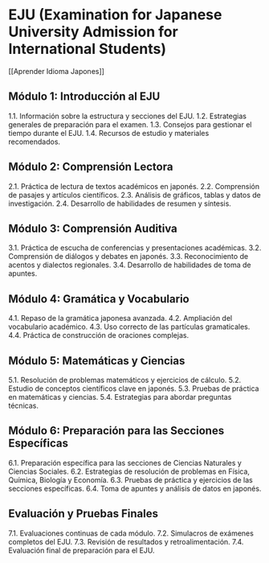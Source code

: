 # EJU (Examination for Japanese University Admission for International Students)

[[Aprender Idioma Japones]]

## Módulo 1: Introducción al EJU

1.1. Información sobre la estructura y secciones del EJU.
1.2. Estrategias generales de preparación para el examen.
1.3. Consejos para gestionar el tiempo durante el EJU.
1.4. Recursos de estudio y materiales recomendados.

## Módulo 2: Comprensión Lectora

2.1. Práctica de lectura de textos académicos en japonés.
2.2. Comprensión de pasajes y artículos científicos.
2.3. Análisis de gráficos, tablas y datos de investigación.
2.4. Desarrollo de habilidades de resumen y síntesis.

## Módulo 3: Comprensión Auditiva

3.1. Práctica de escucha de conferencias y presentaciones académicas.
3.2. Comprensión de diálogos y debates en japonés.
3.3. Reconocimiento de acentos y dialectos regionales.
3.4. Desarrollo de habilidades de toma de apuntes.

## Módulo 4: Gramática y Vocabulario

4.1. Repaso de la gramática japonesa avanzada.
4.2. Ampliación del vocabulario académico.
4.3. Uso correcto de las partículas gramaticales.
4.4. Práctica de construcción de oraciones complejas.

## Módulo 5: Matemáticas y Ciencias

5.1. Resolución de problemas matemáticos y ejercicios de cálculo.
5.2. Estudio de conceptos científicos clave en japonés.
5.3. Pruebas de práctica en matemáticas y ciencias.
5.4. Estrategias para abordar preguntas técnicas.

## Módulo 6: Preparación para las Secciones Específicas

6.1. Preparación específica para las secciones de Ciencias Naturales y Ciencias Sociales.
6.2. Estrategias de resolución de problemas en Física, Química, Biología y Economía.
6.3. Pruebas de práctica y ejercicios de las secciones específicas.
6.4. Toma de apuntes y análisis de datos en japonés.

## Evaluación y Pruebas Finales

7.1. Evaluaciones continuas de cada módulo.
7.2. Simulacros de exámenes completos del EJU.
7.3. Revisión de resultados y retroalimentación.
7.4. Evaluación final de preparación para el EJU.



